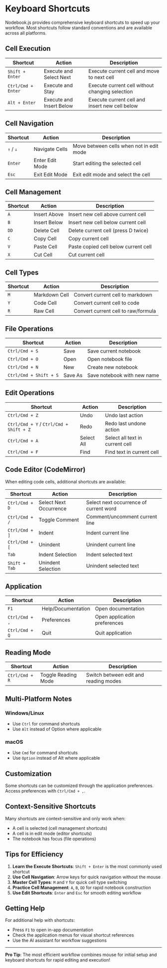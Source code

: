 # Keyboard Shortcuts

Nodebook.js provides comprehensive keyboard shortcuts to speed up your workflow. Most shortcuts follow standard conventions and are available across all platforms.

## Cell Execution

| Shortcut | Action | Description |
|----------|--------|-------------|
| `Shift + Enter` | Execute and Select Next | Execute current cell and move to next cell |
| `Ctrl/Cmd + Enter` | Execute and Stay | Execute current cell without changing selection |
| `Alt + Enter` | Execute and Insert Below | Execute current cell and insert new cell below |

## Cell Navigation

| Shortcut | Action | Description |
|----------|--------|-------------|
| `↑` / `↓` | Navigate Cells | Move between cells when not in edit mode |
| `Enter` | Enter Edit Mode | Start editing the selected cell |
| `Esc` | Exit Edit Mode | Exit edit mode and select the cell |

## Cell Management

| Shortcut | Action | Description |
|----------|--------|-------------|
| `A` | Insert Above | Insert new cell above current cell |
| `B` | Insert Below | Insert new cell below current cell |
| `DD` | Delete Cell | Delete current cell (press D twice) |
| `C` | Copy Cell | Copy current cell |
| `V` | Paste Cell | Paste copied cell below current cell |
| `X` | Cut Cell | Cut current cell |

## Cell Types

| Shortcut | Action | Description |
|----------|--------|-------------|
| `M` | Markdown Cell | Convert current cell to markdown |
| `Y` | Code Cell | Convert current cell to code |
| `R` | Raw Cell | Convert current cell to raw/formula |

## File Operations

| Shortcut | Action | Description |
|----------|--------|-------------|
| `Ctrl/Cmd + S` | Save | Save current notebook |
| `Ctrl/Cmd + O` | Open | Open notebook file |
| `Ctrl/Cmd + N` | New | Create new notebook |
| `Ctrl/Cmd + Shift + S` | Save As | Save notebook with new name |

## Edit Operations

| Shortcut | Action | Description |
|----------|--------|-------------|
| `Ctrl/Cmd + Z` | Undo | Undo last action |
| `Ctrl/Cmd + Y` / `Ctrl/Cmd + Shift + Z` | Redo | Redo last undone action |
| `Ctrl/Cmd + A` | Select All | Select all text in current cell |
| `Ctrl/Cmd + F` | Find | Find text in current cell |

## Code Editor (CodeMirror)

When editing code cells, additional shortcuts are available:

| Shortcut | Action | Description |
|----------|--------|-------------|
| `Ctrl/Cmd + D` | Select Next Occurrence | Select next occurrence of current word |
| `Ctrl/Cmd + /` | Toggle Comment | Comment/uncomment current line |
| `Ctrl/Cmd + ]` | Indent | Indent current line |
| `Ctrl/Cmd + [` | Unindent | Unindent current line |
| `Tab` | Indent Selection | Indent selected text |
| `Shift + Tab` | Unindent Selection | Unindent selected text |

## Application

| Shortcut | Action | Description |
|----------|--------|-------------|
| `F1` | Help/Documentation | Open documentation |
| `Ctrl/Cmd + ,` | Preferences | Open application preferences |
| `Ctrl/Cmd + Q` | Quit | Quit application |

## Reading Mode

| Shortcut | Action | Description |
|----------|--------|-------------|
| `Ctrl/Cmd + R` | Toggle Reading Mode | Switch between edit and reading modes |

## Multi-Platform Notes

### Windows/Linux
- Use `Ctrl` for command shortcuts
- Use `Alt` instead of Option where applicable

### macOS
- Use `Cmd` for command shortcuts
- Use `Option` instead of Alt where applicable

## Customization

Some shortcuts can be customized through the application preferences. Access preferences with `Ctrl/Cmd + ,`.

## Context-Sensitive Shortcuts

Many shortcuts are context-sensitive and only work when:
- A cell is selected (cell management shortcuts)
- A cell is in edit mode (editor shortcuts)
- The notebook has focus (file operations)

## Tips for Efficiency

1. **Learn the Execute Shortcuts**: `Shift + Enter` is the most commonly used shortcut
2. **Use Cell Navigation**: Arrow keys for quick navigation without the mouse
3. **Master Cell Types**: `M` and `Y` for quick cell type switching
4. **Practice Cell Management**: `A`, `B`, `DD` for rapid notebook construction
5. **Use Edit Shortcuts**: `Enter` and `Esc` for smooth editing workflow

## Getting Help

For additional help with shortcuts:
- Press `F1` to open in-app documentation
- Check the application menus for visual shortcut references
- Use the AI assistant for workflow suggestions

---

**Pro Tip**: The most efficient workflow combines mouse for initial setup and keyboard shortcuts for rapid editing and execution!
